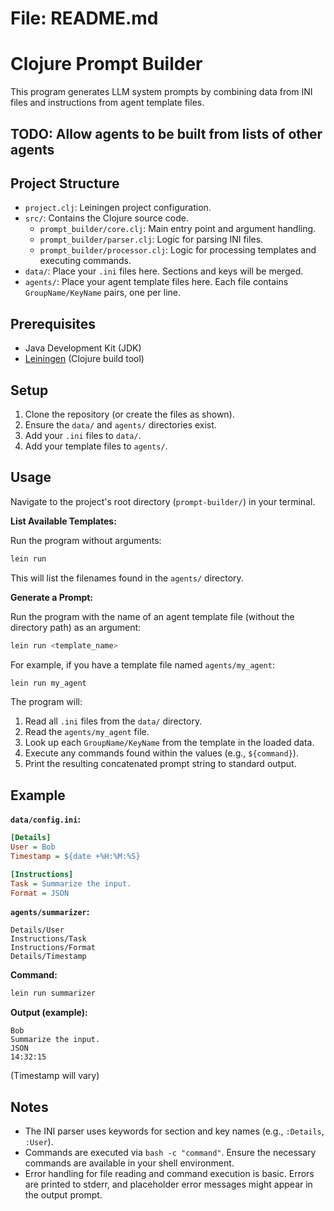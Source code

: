 # File: README.md

# Clojure Prompt Builder

This program generates LLM system prompts by combining data from INI files
and instructions from agent template files.

## TODO: Allow agents to be built from lists of other agents

## Project Structure

-   `project.clj`: Leiningen project configuration.
-   `src/`: Contains the Clojure source code.
    -   `prompt_builder/core.clj`: Main entry point and argument handling.
    -   `prompt_builder/parser.clj`: Logic for parsing INI files.
    -   `prompt_builder/processor.clj`: Logic for processing templates and executing commands.
-   `data/`: Place your `.ini` files here. Sections and keys will be merged.
-   `agents/`: Place your agent template files here. Each file contains `GroupName/KeyName` pairs, one per line.

## Prerequisites

-   Java Development Kit (JDK)
-   [Leiningen](https://leiningen.org/) (Clojure build tool)

## Setup

1.  Clone the repository (or create the files as shown).
2.  Ensure the `data/` and `agents/` directories exist.
3.  Add your `.ini` files to `data/`.
4.  Add your template files to `agents/`.

## Usage

Navigate to the project's root directory (`prompt-builder/`) in your terminal.

**List Available Templates:**

Run the program without arguments:

```bash
lein run
```

This will list the filenames found in the `agents/` directory.

**Generate a Prompt:**

Run the program with the name of an agent template file (without the directory path) as an argument:

```bash
lein run <template_name>
```

For example, if you have a template file named `agents/my_agent`:

```bash
lein run my_agent
```

The program will:
1. Read all `.ini` files from the `data/` directory.
2. Read the `agents/my_agent` file.
3. Look up each `GroupName/KeyName` from the template in the loaded data.
4. Execute any commands found within the values (e.g., `${command}`).
5. Print the resulting concatenated prompt string to standard output.

## Example

**`data/config.ini`:**
```ini
[Details]
User = Bob
Timestamp = ${date +%H:%M:%S}

[Instructions]
Task = Summarize the input.
Format = JSON
```

**`agents/summarizer`:**
```
Details/User
Instructions/Task
Instructions/Format
Details/Timestamp
```

**Command:**
```bash
lein run summarizer
```

**Output (example):**
```
Bob
Summarize the input.
JSON
14:32:15
```
(Timestamp will vary)

## Notes
* The INI parser uses keywords for section and key names (e.g., `:Details`, `:User`).
* Commands are executed via `bash -c "command"`. Ensure the necessary commands are available in your shell environment.
* Error handling for file reading and command execution is basic. Errors are printed to stderr, and placeholder error messages might appear in the output prompt.
